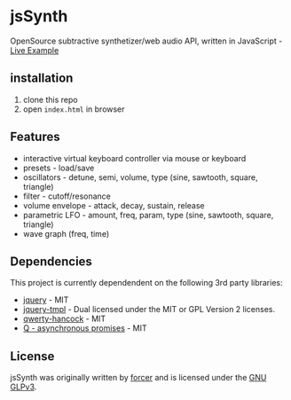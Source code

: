 jsSynth
=======
OpenSource subtractive synthetizer/web audio API, written in JavaScript - [Live Example](http://dualsoul.net/tmp/jsSynth/)

## installation

1. clone this repo
2. open ```index.html``` in browser

## Features

* interactive virtual keyboard controller via mouse or keyboard
* presets - load/save
* oscillators - detune,  semi, volume, type (sine, sawtooth, square, triangle)
* filter - cutoff/resonance
* volume envelope - attack, decay, sustain, release
* parametric LFO - amount, freq, param, type (sine, sawtooth, square, triangle)
* wave graph (freq, time)

## Dependencies

This project is currently dependendent on the following 3rd party libraries:

* [jquery](https://github.com/jquery/jquery/) - MIT
* [jquery-tmpl](https://github.com/BorisMoore/jquery-tmpl) - Dual licensed under the MIT or GPL Version 2 licenses.
* [qwerty-hancock](https://github.com/stuartmemo/qwerty-hancock) - MIT
* [Q - asynchronous promises](https://github.com/kriskowal/q) - MIT

## License

jsSynth was originally written by [forcer](https://github.com/recrof) and is
licensed under the [GNU GLPv3](LICENSE.md).
